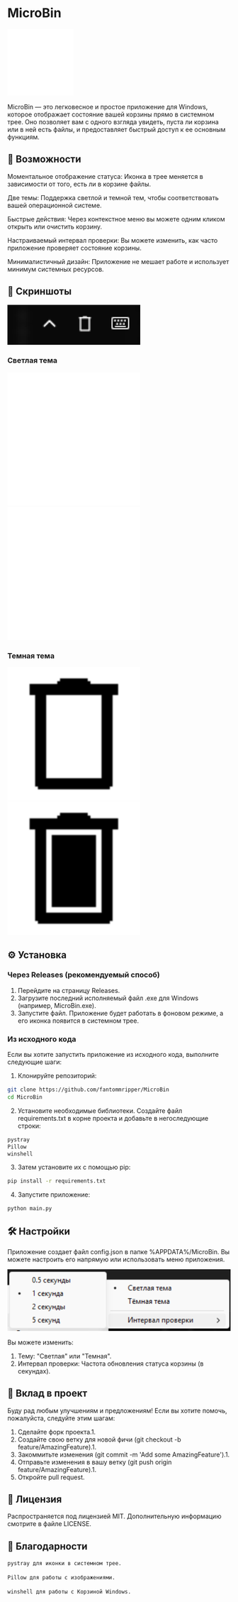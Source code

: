 <p align="center">
<h1>MicroBin</h1>
<img src="assets/images/logo.png" alt="MicroBin Logo" width="150"/>
</p>

MicroBin — это легковесное и простое приложение для Windows, которое отображает состояние вашей корзины прямо в системном трее. Оно позволяет вам с одного взгляда увидеть, пуста ли корзина или в ней есть файлы, и предоставляет быстрый доступ к ее основным функциям.

<p>
<h2>🌟 Возможности</h2>

Моментальное отображение статуса: Иконка в трее меняется в зависимости от того, есть ли в корзине файлы.

Две темы: Поддержка светлой и темной тем, чтобы соответствовать вашей операционной системе.

Быстрые действия: Через контекстное меню вы можете одним кликом открыть или очистить корзину.

Настраиваемый интервал проверки: Вы можете изменить, как часто приложение проверяет состояние корзины.

Минималистичный дизайн: Приложение не мешает работе и использует минимум системных ресурсов.

<h2>📸 Скриншоты</h2>

<img src="assets/images/image.png" alt="скришот" width="300"/>

<p align="center">
<h3>Светлая тема</h3>
<img src="assets/images/bin_empty_light.png" alt="Светлая тема, пустая корзина" width="300" float="left"/>
<img src="assets/images/bin_full_light.png" alt="Светлая тема, полная корзина" width="300" float="right"/>

<h3>Темная тема</h3>
<img src="assets/images/bin_empty_dark.png" alt="Темная тема, пустая корзина" width="300" float="left"/>
<img src="assets/images/bin_full_dark.png" alt="Темная тема, полная корзина" width="300" float="right"/>
</p>

<h2>⚙️ Установка</h2>

<h3>Через Releases (рекомендуемый способ)</h3>

1. Перейдите на страницу Releases.
2. Загрузите последний исполняемый файл .exe для Windows (например, MicroBin.exe).
3. Запустите файл. Приложение будет работать в фоновом режиме, а его иконка появится в системном трее.

<h3>Из исходного кода</h3>

Если вы хотите запустить приложение из исходного кода, выполните следующие шаги:

1. Клонируйте репозиторий:
```Bash
git clone https://github.com/fantommripper/MicroBin
cd MicroBin
```
2. Установите необходимые библиотеки. Создайте файл requirements.txt в корне проекта и добавьте в негоследующие строки:
```
pystray
Pillow
winshell
```
3. Затем установите их с помощью pip:
```Bash
pip install -r requirements.txt
```
4. Запустите приложение:
```Bash
python main.py
```

<h2>🛠️ Настройки</h2>

Приложение создает файл config.json в папке %APPDATA%/MicroBin. Вы можете настроить его напрямую или использовать меню приложения.

<p align="center">
<img src="assets/images/settings_menu.png" alt="Меню настроек"/>
</p>

Вы можете изменить:

1. Тему: "Светлая" или "Темная".
2. Интервал проверки: Частота обновления статуса корзины (в секундах).

<h2>🤝 Вклад в проект</h2>

Буду рад любым улучшениям и предложениям! Если вы хотите помочь, пожалуйста, следуйте этим шагам:

1. Сделайте форк проекта.1. 
2. Создайте свою ветку для новой фичи (git checkout -b feature/AmazingFeature).1. 
3. Закоммитьте изменения (git commit -m 'Add some AmazingFeature').1. 
4. Отправьте изменения в вашу ветку (git push origin feature/AmazingFeature).1. 
5. Откройте pull request.

<h2>📄 Лицензия</h2>

Распространяется под лицензией MIT. Дополнительную информацию смотрите в файле LICENSE.

<h2>🙏 Благодарности</h2>

    pystray для иконки в системном трее.

    Pillow для работы с изображениями.

    winshell для работы с Корзиной Windows.

</p>